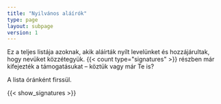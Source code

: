 ```yaml
---
title: "Nyilvános aláírók"
type: page
layout: subpage
version: 1
---
```


Ez a teljes listája azoknak, akik aláírták nyílt levelünket és hozzájárultak, hogy nevüket közzétegyük. {{< count type="signatures" >}} részben már kifejezték a támogatásukat – köztük vagy már Te is?

A lista óránként firssül.

{{< show_signatures >}}

